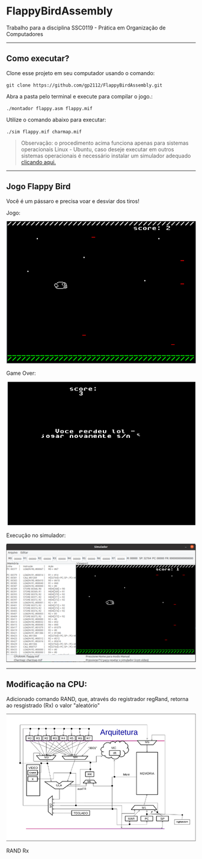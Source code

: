 # FlappyBirdAssembly
Trabalho para a disciplina SSC0119 - Prática em Organização de Computadores

---
## Como executar?

Clone esse projeto em seu computador usando o comando:

`git clone https://github.com/gp2112/FlappyBirdAssembly.git`


Abra a pasta pelo terminal e execute para compilar o jogo.:

`./montador flappy.asm flappy.mif`


Utilize o comando abaixo para executar:

`./sim flappy.mif charmap.mif`


> Observação: o procedimento acima funciona apenas para sistemas operacionais Linux - Ubuntu, caso deseje executar em outros sistemas operacionais é necessário instalar um simulador adequado [clicando aqui.](https://github.com/simoesusp/Processador-ICMC/tree/master/Simple_Simulator)
---
## Jogo Flappy Bird

Você é um pássaro e precisa voar e desviar dos tiros!

Jogo:

![image](jogo.png)

Game Over:

![image](game_over.png)

Execução no simulador:

![imagem](execucao_terminal.png)

---
## Modificação na CPU:

Adicionado comando RAND, que, através do registrador regRand, retorna ao resgistrado (Rx) o valor "aleatório"

![image](https://github.com/gp2112/FlappyBirdAssembly/blob/main/arquitetura.png)

RAND Rx


